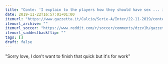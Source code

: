 ```yaml
---
title: "Conte: 'I explain to the players how they should have sex ... in the periods of competition, the intercourse should not last long and they should be on the bottom.'"
date: 2019-11-22T16:57:01+01:00
itemurl: "https://www.gazzetta.it/Calcio/Serie-A/Inter/22-11-2019/conte-all-equipe-non-sono-leccaculo-prima-una-gara-sesso-veloce-3501292860042.shtml"
itemurl_archive: ""
itemurl_soccer: "https://www.reddit.com/r/soccer/comments/dzzv1h/gazzetta_conte_i_explain_to_the_players_how_they/?utm_source=reddit&utm_medium=usertext&utm_name=soccer&utm_content=t1_gdfj7tt"
itemurl_saddestbackflip: ""
tags: []
draft: false
---
```

"Sorry love, I don't want to finish that quick but it's for work"
